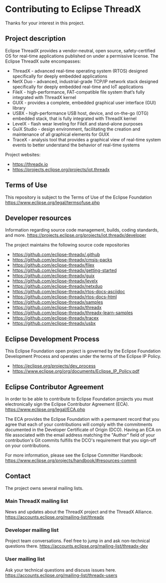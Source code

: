 # Contributing to Eclipse ThreadX

Thanks for your interest in this project.

## Project description

Eclipse ThreadX provides a vendor-neutral, open source, safety-certified OS for
real-time applications published on under a permissive license. The Eclipse
ThreadX suite encompasses:  
* ThreadX - advanced real-time operating system (RTOS) designed specifically for deeply embedded applications
* NetX Duo - advanced, industrial-grade TCP/IP network stack designed specifically for deeply embedded real-time and IoT applications
* FileX - high-performance, FAT-compatible file system that’s fully integrated with ThreadX kernel
* GUIX - provides a complete, embedded graphical user interface (GUI) library
* USBX - high-performance USB host, device, and on-the-go (OTG) embedded stack, that is fully integrated with ThreadX kernel
* LevelX - flash wear leveling for FileX and stand-alone purposes
* GuiX Studio - design environment, facilitating the creation and maintenance of all graphical elements for GUIX
* TraceX - analysis tool that provides a graphical view of real-time system events to better understand the behavior of real-time systems

Project websites: 
* https://threadx.io
* https://projects.eclipse.org/projects/iot.threadx

## Terms of Use

This repository is subject to the Terms of Use of the Eclipse Foundation  
https://www.eclipse.org/legal/termsofuse.php

## Developer resources

Information regarding source code management, builds, coding standards, and more.
https://projects.eclipse.org/projects/iot.threadx/developer

The project maintains the following source code repositories

* https://github.com/eclipse-threadx/.github
* https://github.com/eclipse-threadx/cmsis-packs
* https://github.com/eclipse-threadx/filex
* https://github.com/eclipse-threadx/getting-started
* https://github.com/eclipse-threadx/guix
* https://github.com/eclipse-threadx/levelx
* https://github.com/eclipse-threadx/netxduo
* https://github.com/eclipse-threadx/rtos-docs-asciidoc
* https://github.com/eclipse-threadx/rtos-docs-html
* https://github.com/eclipse-threadx/samples
* https://github.com/eclipse-threadx/threadx
* https://github.com/eclipse-threadx/threadx-learn-samples
* https://github.com/eclipse-threadx/tracex
* https://github.com/eclipse-threadx/usbx

## Eclipse Development Process

This Eclipse Foundation open project is governed by the Eclipse Foundation
Development Process and operates under the terms of the Eclipse IP Policy.

* https://eclipse.org/projects/dev_process
* https://www.eclipse.org/org/documents/Eclipse_IP_Policy.pdf

## Eclipse Contributor Agreement

In order to be able to contribute to Eclipse Foundation projects you must electronically sign the Eclipse Contributor Agreement (ECA).  
https://www.eclipse.org/legal/ECA.php

The ECA provides the Eclipse Foundation with a permanent record that you agree
that each of your contributions will comply with the commitments documented in
the Developer Certificate of Origin (DCO). Having an ECA on file associated with
the email address matching the "Author" field of your contribution's Git commits
fulfills the DCO's requirement that you sign-off on your contributions.

For more information, please see the Eclipse Committer Handbook:  
https://www.eclipse.org/projects/handbook/#resources-commit

## Contact

The project owns several mailing lists.

### Main ThreadX mailing list
News and updates about the ThreadX project and the ThreadX Alliance.
https://accounts.eclipse.org/mailing-list/threadx

### Developer mailing list
Project team conversations. Feel free to jump in and ask non-technical questions there.
https://accounts.eclipse.org/mailing-list/threadx-dev

### User mailing list
Ask your technical questions and discuss issues here.
https://accounts.eclipse.org/mailing-list/threadx-users

